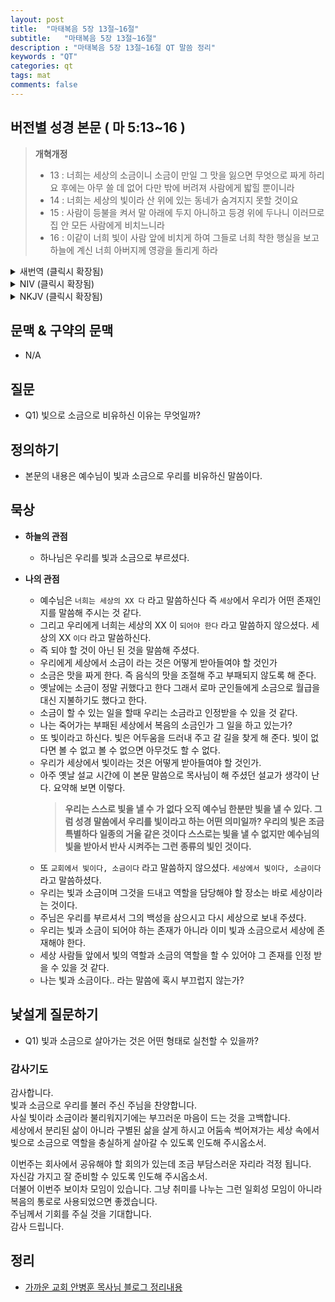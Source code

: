 ```yaml
---
layout: post
title:  "마태복음 5장 13절~16절"
subtitle:   "마태복음 5장 13절~16절"
description : "마태복음 5장 13절~16절 QT 말씀 정리"
keywords : "QT"
categories: qt
tags: mat
comments: false
---
```


## 버전별 성경 본문 ( 마 5:13~16 )

> **개혁개정**
>* 13 : 너희는 세상의 소금이니 소금이 만일 그 맛을 잃으면 무엇으로 짜게 하리요 후에는 아무 쓸 데 없어 다만 밖에 버려져 사람에게 밟힐 뿐이니라
>* 14 : 너희는 세상의 빛이라 산 위에 있는 동네가 숨겨지지 못할 것이요
>* 15 : 사람이 등불을 켜서 말 아래에 두지 아니하고 등경 위에 두나니 이러므로 집 안 모든 사람에게 비치느니라
>* 16 : 이같이 너희 빛이 사람 앞에 비치게 하여 그들로 너희 착한 행실을 보고 하늘에 계신 너희 아버지께 영광을 돌리게 하라

<details>
<summary> 새번역 (클릭시 확장됨)</summary>
<div markdown="1">

>* 13 : "너희는 세상의 소금이다. 소금이 짠 맛을 잃으면, 무엇으로 그 짠 맛을 되찾게 하겠느냐? 짠 맛을 잃은 소금은 아무데도 쓸 데가 없으므로, 바깥에 내버려서 사람들이 짓밟을 뿐이다.
>* 14 : 너희는 세상의 빛이다. 산 위에 세운 마을은 숨길 수 없다.
>* 15 : 또 사람이 등불을 켜서 말 아래에다 내려놓지 아니하고, 등경 위에다 놓아둔다. 그래야 등불이 집 안에 있는 모든 사람에게 환히 비친다.
>* 16 : 이와 같이, 너희 빛을 사람에게 비추어서, 그들이 너희의 착한 행실을 보고, 하늘에 계신 너희 아버지께 영광을 돌리게 하여라."
</div>
</details>

<details>
<summary> NIV (클릭시 확장됨)</summary>
<div markdown="1">

>* 13 : “You are the salt of the earth. But if the salt loses its saltiness, how can it be made salty again? It is no longer good for anything, except to be thrown out and trampled underfoot.
>* 14 : “You are the light of the world. A town built on a hill cannot be hidden.
>* 15 : Neither do people light a lamp and put it under a bowl. Instead they put it on its stand, and it gives light to everyone in the house.
>* 16 : In the same way, let your light shine before others, that they may see your good deeds and glorify your Father in heaven.
</div>
</details>

<details>
<summary> NKJV (클릭시 확장됨)</summary>
<div markdown="1">

>* 13 : “You are the salt of the earth; but if the salt loses its flavor, how shall it be seasoned? It is then good for nothing but to be thrown out and trampled underfoot by men.
>* 14 : “You are the light of the world. A city that is set on a hill cannot be hidden.
>* 15 : Nor do they light a lamp and put it under a basket, but on a lampstand, and it gives light to all who are in the house.
>* 16 : Let your light so shine before men, that they may see your good works and glorify your Father in heaven.
</div>
</details>

## 문맥 & 구약의 문맥 

* N/A

## 질문 

* Q1) 빛으로 소금으로 비유하신 이유는 무엇일까?

## 정의하기

* 본문의 내용은 예수님이 빛과 소금으로 우리를 비유하신 말씀이다.

## 묵상

* **하늘의 관점**  
    - 하나님은 우리를 빛과 소금으로 부르셨다.
  
* **나의 관점**
    - 예수님은 `너희는 세상의 XX 다` 라고 말씀하신다 즉 `세상`에서 우리가 어떤 존재인지를 말씀해 주시는 것 같다. 
    - 그리고 우리에게 너희는 세상의 XX 이 `되어야 한다` 라고 말씀하지 않으셨다. 세상의 XX `이다` 라고 말씀하신다.
    - 즉 되야 할 것이 아닌 된 것을 말씀해 주셨다.
    - 우리에게 세상에서 소금이 라는 것은 어떻게 받아들여야 할 것인가
    - 소금은 맛을 짜게 한다. 즉 음식의 맛을 조절해 주고 부패되지 않도록 해 준다.    
    - 옛날에는 소금이 정말 귀했다고 한다 그래서 로마 군인들에게 소금으로 월급을 대신 지불하기도 했다고 한다.
    - 소금이 할 수 있는 일을 할때 우리는 소금라고 인정받을 수 있을 것 같다.
    - 나는 죽어가는 부패된 세상에서 복음의 소금인가 그 일을 하고 있는가?
    - 또 빛이라고 하신다. 빛은 어두움을 드러내 주고 갈 길을 찾게 해 준다. 빛이 없다면 볼 수 없고 볼 수 없으면 아무것도 할 수 없다.
    - 우리가 세상에서 빛이라는 것은 어떻게 받아들여야 할 것인가.
    - 아주 옛날 설교 시간에 이 본문 말씀으로 목사님이 해 주셨던 설교가 생각이 난다. 요약해 보면 이렇다.
        > **우리는 스스로 빛을 낼 수 가 없다 오직 예수님 한분만 빛을 낼 수 있다. 그럼 성경 말씀에서 우리를 빛이라고 하는 어떤 의미일까? 우리의 빛은 조금 특별하다 일종의 거울 같은 것이다 스스로는 빛을 낼 수 없지만 예수님의 빛을 받아서 반사 시켜주는 그런 종류의 빛인 것이다.**
    - 또 `교회에서 빛이다, 소금이다` 라고 말씀하지 않으셨다. `세상에서 빛이다, 소금이다` 라고 말씀하셨다.
    - 우리는 빛과 소금이며 그것을 드내고 역할을 담당해야 할 장소는 바로 세상이라는 것이다.
    - 주님은 우리를 부르셔서 그의 백성을 삼으시고 다시 세상으로 보내 주셨다.
    - 우리는 빛과 소금이 되어야 하는 존재가 아니라 이미 빛과 소금으로서 세상에 존재해야 한다.
    - 세상 사람들 앞에서 빛의 역할과 소금의 역할을 할 수 있어야 그 존재를 인정 받을 수 있을 것 같다.
    - 나는 빛과 소금이다.. 라는 말씀에 혹시 부끄럽지 않는가?

## 낯설게 질문하기

* Q1) 빛과 소금으로 살아가는 것은 어떤 형태로 실천할 수 있을까?

### 감사기도

감사합니다.  
빛과 소금으로 우리를 불러 주신 주님을 찬양합니다.  
사실 빛이라 소금이라 불리워지기에는 부끄러운 마음이 드는 것을 고백합니다.  
세상에서 분리된 삶이 아니라 구별된 삶을 살게 하시고 어둠속 썩어져가는 세상 속에서 빛으로 소금으로 역할을 충실하게 살아갈 수 있도록 인도해 주시옵소서. 

이번주는 회사에서 공유해야 할 회의가 있는데 조금 부담스러운 자리라 걱정 됩니다.  
자신감 가지고 잘 준비할 수 있도록 인도해 주시옵소서.  
더불어 이번주 보이차 모임이 있습니다. 그냥 취미를 나누는 그런 일회성 모임이 아니라 복음의 통로로 사용되었으면 좋겠습니다.  
주님께서 기회를 주실 것을 기대합니다.  
감사 드립니다.  

## 정리
* [가까운 교회 안병훈 목사님 블로그 정리내용](https://blog.naver.com/tolerance2018)


